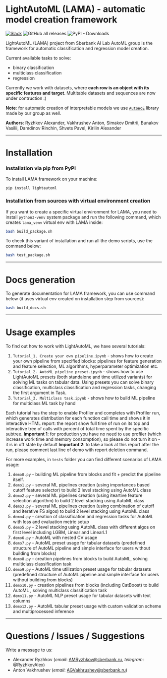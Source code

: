 # LightAutoML (LAMA) - automatic model creation framework

[![Slack](https://lightautoml-slack.herokuapp.com/badge.svg)](https://lightautoml-slack.herokuapp.com)
![GitHub all releases](https://img.shields.io/github/downloads/sberbank-ai-lab/LightAutoML/total?color=green&logo=github&style=plastic)
![PyPI - Downloads](https://img.shields.io/pypi/dm/lightautoml?color=green&label=PyPI%20downloads&logo=pypi&logoColor=orange&style=plastic)

LightAutoML (LAMA) project from Sberbank AI Lab AutoML group is the framework for automatic classification and regression model creation.

Current available tasks to solve:
- binary classification
- multiclass classification
- regression

Currently we work with datasets, where **each row is an object with its specific features and target**. Multitable datasets and sequences are now under contruction :)

**Note**: for automatic creation of interpretable models we use [`AutoWoE`](https://github.com/sberbank-ai-lab/AutoMLWhitebox) library made by our group as well.

**Authors**: Ryzhkov Alexander, Vakhrushev Anton, Simakov Dmitrii, Bunakov Vasilii, Damdinov Rinchin, Shvets Pavel, Kirilin Alexander

*******
# Installation
### Installation via pip from PyPI
To install LAMA framework on your machine:
```bash 
pip install lightautoml
```
### Installation from sources with virtual environment creation
If you want to create a specific virtual environment for LAMA, you need to install  `python3-venv` system package and run the following command, which creates `lama_venv` virtual env with LAMA inside:
```bash 
bash build_package.sh
```
To check this variant of installation and run all the demo scripts, use the command below:
```bash 
bash test_package.sh
```
*******
# Docs generation
To generate documentation for LAMA framework, you can use command below (it uses virtual env created on installation step from sources):
```bash 
bash build_docs.sh
```
*******
# Usage examples

To find out how to work with LightAutoML, we have several tutorials:
1. `Tutorial_1. Create your own pipeline.ipynb` - shows how to create your own pipeline from specified blocks: pipelines for feature generation and feature selection, ML algorithms, hyperparameter optimization etc.
2. `Tutorial_2. AutoML pipeline preset.ipynb` - shows how to use LightAutoML presets (both standalone and time utilized variants) for solving ML tasks on tabular data. Using presets you can solve binary classification, multiclass classification and regression tasks, changing the first argument in Task.
3. `Tutorial_3. Multiclass task.ipynb` - shows how to build ML pipeline for multiclass ML task by hand

Each tutorial has the step to enable Profiler and completes with Profiler run, which generates distribution for each function call time and shows it in interactive HTML report: the report show full time of run on its top and interactive tree of calls with percent of total time spent by the specific subtree. 
**Important 1**: for production you have no need to use profiler (which increase work time and memory consomption), so please do not turn it on - it is in off state by default
**Important 2**: to take a look at this report after the run, please comment last line of demo with report deletion command. 

For more examples, in `tests` folder you can find different scenarios of LAMA usage:
1. `demo0.py` - building ML pipeline from blocks and fit + predict the pipeline itself.
2. `demo1.py` - several ML pipelines creation (using importances based cutoff feature selector) to build 2 level stacking using AutoML class
3. `demo2.py` - several ML pipelines creation (using iteartive feature selection algorithm) to build 2 level stacking using AutoML class
4. `demo3.py` - several ML pipelines creation (using combination of cutoff and iterative FS algos) to build 2 level stacking using AutoML class
5. `demo4.py` - creation of classification and regression tasks for AutoML with loss and evaluation metric setup
6. `demo5.py` - 2 level stacking using AutoML class with different algos on first level including LGBM, Linear and LinearL1
7. `demo6.py` - AutoML with nested CV usage
8. `demo7.py` - AutoML preset usage for tabular datasets (predefined structure of AutoML pipeline and simple interface for users without building from blocks)
9. `demo8.py` - creation pipelines from blocks to build AutoML, solving multiclass classification task
10. `demo9.py` - AutoML time utilization preset usage for tabular datasets (predefined structure of AutoML pipeline and simple interface for users without building from blocks)
11. `demo10.py` - creation pipelines from blocks (including CatBoost) to build AutoML , solving multiclass classification task
12. `demo11.py` - AutoML NLP preset usage for tabular datasets with text columns
13. `demo12.py` - AutoML tabular preset usage with custom validation scheme and multiprocessed inference

*******
# Questions / Issues / Suggestions 

Write a message to us:
- Alexander Ryzhkov (_email_: AMRyzhkov@sberbank.ru, _telegram_: @RyzhkovAlex)
- Anton Vakhrushev (_email_: AGVakhrushev@sberbank.ru)
